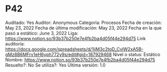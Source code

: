 # P42

Auditado: Yes
Auditor: Anonymous
Categoría: Procesos
Fecha de creación: May 23, 2022
Fecha de última modificación: May 23, 2022
Fecha en la que pasó a estático: June 3, 2022
Liga: https://www.notion.so/93b37b250e7e4fb2ba4d05f44e294d75 
Link auditoría: https://docs.google.com/spreadsheets/d/1ijM3c2toD_CvIW2xA5B-gMz8B6MFrv1eH6yph772y9s/edit#gid=187929468
Nivel o status: Estático
Nombre: https://www.notion.so/93b37b250e7e4fb2ba4d05f44e294d75 
Resuelto?: No
Se utiliza?: Yes
Última versión: 1.0